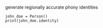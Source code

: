 generate regionally accurate phony identities

```
john_doe = Person()
print(john_doe.identity)
```

